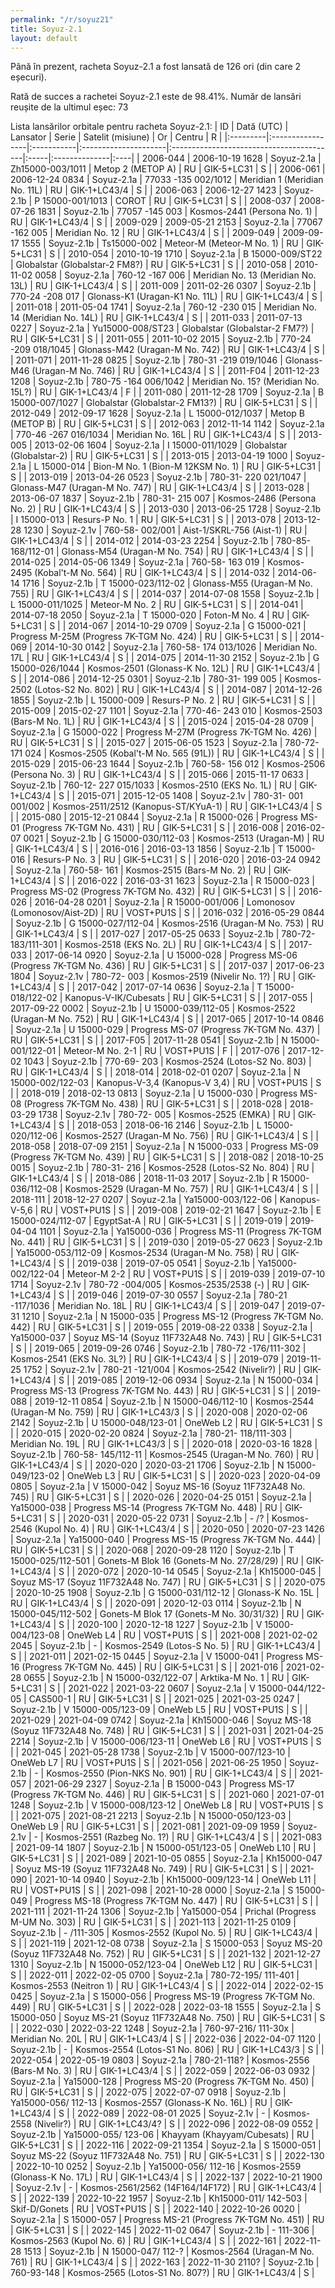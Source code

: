```yaml
---
permalink: "/r/soyuz21"
title: Soyuz-2.1
layout: default
---
```


Până în prezent, racheta Soyuz-2.1 a fost lansată de 126 ori (din care 2 eșecuri).

Rată de succes a rachetei Soyuz-2.1 este de 98.41%.
Număr de lansări reușite de la ultimul eșec: 73


Lista lansărilor orbitale pentru racheta Soyuz-2.1:
| ID       | Dată (UTC)       | Lansator   | Serie                | Satelit (misiune)                        | Or   | Centru        | R   |
|:---------|:-----------------|:-----------|:---------------------|:-----------------------------------------|:-----|:--------------|:----|
| 2006-044 | 2006-10-19 1628  | Soyuz-2.1a | Zh15000-003/1011     | Metop 2 (METOP A)                        | RU   | GIK-5+LC31    | S   |
| 2006-061 | 2006-12-24 0834  | Soyuz-2.1a | 77033  -135 002/1012 | Meridian 1 (Meridian No. 11L)            | RU   | GIK-1+LC43/4  | S   |
| 2006-063 | 2006-12-27 1423  | Soyuz-2.1b | P 15000-001/1013     | COROT                                    | RU   | GIK-5+LC31    | S   |
| 2008-037 | 2008-07-26 1831  | Soyuz-2.1b | 77057  -145 003      | Kosmos-2441 (Persona No. 1)              | RU   | GIK-1+LC43/4  | S   |
| 2009-029 | 2009-05-21 2153  | Soyuz-2.1a | 77067  -162 005      | Meridian No. 12                          | RU   | GIK-1+LC43/4  | S   |
| 2009-049 | 2009-09-17 1555  | Soyuz-2.1b | Ts15000-002          | Meteor-M (Meteor-M No. 1)                | RU   | GIK-5+LC31    | S   |
| 2010-054 | 2010-10-19 1710  | Soyuz-2.1a | B 15000-009/ST22     | Globalstar (Globalstar-2 FM8?)           | RU   | GIK-5+LC31    | S   |
| 2010-058 | 2010-11-02 0058  | Soyuz-2.1a | 760-12 -167 006      | Meridian No. 13 (Meridian No. 13L)       | RU   | GIK-1+LC43/4  | S   |
| 2011-009 | 2011-02-26 0307  | Soyuz-2.1b | 770-24 -208 017      | Glonass-K1 (Uragan-K1 No. 11L)           | RU   | GIK-1+LC43/4  | S   |
| 2011-018 | 2011-05-04 1741  | Soyuz-2.1a | 760-12 -230 015      | Meridian No. 14 (Meridian No. 14L)       | RU   | GIK-1+LC43/4  | S   |
| 2011-033 | 2011-07-13 0227  | Soyuz-2.1a | Yu15000-008/ST23     | Globalstar (Globalstar-2 FM7?)           | RU   | GIK-5+LC31    | S   |
| 2011-055 | 2011-10-02 2015  | Soyuz-2.1b | 770-24 -209 018/1045 | Glonass-M42 (Uragan-M No. 742)           | RU   | GIK-1+LC43/4  | S   |
| 2011-071 | 2011-11-28 0825  | Soyuz-2.1b | 780-31 -219 019/1046 | Glonass-M46 (Uragan-M No. 746)           | RU   | GIK-1+LC43/4  | S   |
| 2011-F04 | 2011-12-23 1208  | Soyuz-2.1b | 780-75 -164 006/1042 | Meridian No. 15? (Meridian No. 15L?)     | RU   | GIK-1+LC43/4  | F   |
| 2011-080 | 2011-12-28 1709  | Soyuz-2.1a | B 15000-007/1027     | Globalstar (Globalstar-2 FM13?)          | RU   | GIK-5+LC31    | S   |
| 2012-049 | 2012-09-17 1628  | Soyuz-2.1a | L 15000-012/1037     | Metop B (METOP B)                        | RU   | GIK-5+LC31    | S   |
| 2012-063 | 2012-11-14 1142  | Soyuz-2.1a | 770-46 -267 016/1034 | Meridian No. 16L                         | RU   | GIK-1+LC43/4  | S   |
| 2013-005 | 2013-02-06 1604  | Soyuz-2.1a | I 15000-011/1029     | Globalstar (Globalstar-2)                | RU   | GIK-5+LC31    | S   |
| 2013-015 | 2013-04-19 1000  | Soyuz-2.1a | L 15000-014          | Bion-M No. 1 (Bion-M 12KSM No. 1)        | RU   | GIK-5+LC31    | S   |
| 2013-019 | 2013-04-26 0523  | Soyuz-2.1b | 780-31- 220 021/1047 | Glonass-M47 (Uragan-M No. 747)           | RU   | GIK-1+LC43/4  | S   |
| 2013-028 | 2013-06-07 1837  | Soyuz-2.1b | 780-31- 215 007      | Kosmos-2486 (Persona No. 2)              | RU   | GIK-1+LC43/4  | S   |
| 2013-030 | 2013-06-25 1728  | Soyuz-2.1b | I 15000-013          | Resurs-P No. 1                           | RU   | GIK-5+LC31    | S   |
| 2013-078 | 2013-12-28 1230  | Soyuz-2.1v | 760-58- 002/001      | Aist-1/SKRL-756 (Aist-1)                 | RU   | GIK-1+LC43/4  | S   |
| 2014-012 | 2014-03-23 2254  | Soyuz-2.1b | 780-85- 168/112-01   | Glonass-M54 (Uragan-M No. 754)           | RU   | GIK-1+LC43/4  | S   |
| 2014-025 | 2014-05-06 1349  | Soyuz-2.1a | 760-58- 163 019      | Kosmos-2495 (Kobal't-M No. 564)          | RU   | GIK-1+LC43/4  | S   |
| 2014-032 | 2014-06-14 1716  | Soyuz-2.1b | T 15000-023/112-02   | Glonass-M55 (Uragan-M No. 755)           | RU   | GIK-1+LC43/4  | S   |
| 2014-037 | 2014-07-08 1558  | Soyuz-2.1b | L 15000-011/1025     | Meteor-M No. 2                           | RU   | GIK-5+LC31    | S   |
| 2014-041 | 2014-07-18 2050  | Soyuz-2.1a | T 15000-020          | Foton-M No. 4                            | RU   | GIK-5+LC31    | S   |
| 2014-067 | 2014-10-29 0709  | Soyuz-2.1a | G 15000-021          | Progress M-25M (Progress 7K-TGM No. 424) | RU   | GIK-5+LC31    | S   |
| 2014-069 | 2014-10-30 0142  | Soyuz-2.1a | 760-58- 174 013/1026 | Meridian No. 17L                         | RU   | GIK-1+LC43/4  | S   |
| 2014-075 | 2014-11-30 2152  | Soyuz-2.1b | G 15000-026/1044     | Kosmos-2501 (Glonass-K No. 12L)          | RU   | GIK-1+LC43/4  | S   |
| 2014-086 | 2014-12-25 0301  | Soyuz-2.1b | 780-31- 199 005      | Kosmos-2502 (Lotos-S2 No. 802)           | RU   | GIK-1+LC43/4  | S   |
| 2014-087 | 2014-12-26 1855  | Soyuz-2.1b | L 15000-009          | Resurs-P No. 2                           | RU   | GIK-5+LC31    | S   |
| 2015-009 | 2015-02-27 1101  | Soyuz-2.1a | 770-46- 243 010      | Kosmos-2503 (Bars-M No. 1L)              | RU   | GIK-1+LC43/4  | S   |
| 2015-024 | 2015-04-28 0709  | Soyuz-2.1a | G 15000-022          | Progress M-27M (Progress 7K-TGM No. 426) | RU   | GIK-5+LC31    | S   |
| 2015-027 | 2015-06-05 1523  | Soyuz-2.1a | 780-72- 171 024      | Kosmos-2505 (Kobal't-M No. 565 (91L))    | RU   | GIK-1+LC43/4  | S   |
| 2015-029 | 2015-06-23 1644  | Soyuz-2.1b | 760-58- 156 012      | Kosmos-2506 (Persona No. 3)              | RU   | GIK-1+LC43/4  | S   |
| 2015-066 | 2015-11-17 0633  | Soyuz-2.1b | 760-12- 227 015/1033 | Kosmos-2510 (EKS No. 1L)                 | RU   | GIK-1+LC43/4  | S   |
| 2015-071 | 2015-12-05 1408  | Soyuz-2.1v | 780-31- 001 001/002  | Kosmos-2511/2512 (Kanopus-ST/KYuA-1)     | RU   | GIK-1+LC43/4  | S   |
| 2015-080 | 2015-12-21 0844  | Soyuz-2.1a | R 15000-026          | Progress MS-01 (Progress 7K-TGM No. 431) | RU   | GIK-5+LC31    | S   |
| 2016-008 | 2016-02-07 0021  | Soyuz-2.1b | G 15000-030/112-03   | Kosmos-2513 (Uragan-M)                   | RU   | GIK-1+LC43/4  | S   |
| 2016-016 | 2016-03-13 1856  | Soyuz-2.1b | T 15000-016          | Resurs-P No. 3                           | RU   | GIK-5+LC31    | S   |
| 2016-020 | 2016-03-24 0942  | Soyuz-2.1a | 760-58- 161          | Kosmos-2515 (Bars-M No. 2)               | RU   | GIK-1+LC43/4  | S   |
| 2016-022 | 2016-03-31 1623  | Soyuz-2.1a | R 15000-023          | Progress MS-02 (Progress 7K-TGM No. 432) | RU   | GIK-5+LC31    | S   |
| 2016-026 | 2016-04-28 0201  | Soyuz-2.1a | R 15000-001/006      | Lomonosov (Lomonosov/Aist-2D)            | RU   | VOST+PU1S     | S   |
| 2016-032 | 2016-05-29 0844  | Soyuz-2.1b | G 15000-027/112-04   | Kosmos-2516 (Uragan-M No. 753)           | RU   | GIK-1+LC43/4  | S   |
| 2017-027 | 2017-05-25 0633  | Soyuz-2.1b | 780-72- 183/111-301  | Kosmos-2518 (EKS No. 2L)                 | RU   | GIK-1+LC43/4  | S   |
| 2017-033 | 2017-06-14 0920  | Soyuz-2.1a | U 15000-028          | Progress MS-06 (Progress 7K-TGM No. 436) | RU   | GIK-5+LC31    | S   |
| 2017-037 | 2017-06-23 1804  | Soyuz-2.1v | 780-72- 003          | Kosmos-2519 (Nivelir No. 1?)             | RU   | GIK-1+LC43/4  | S   |
| 2017-042 | 2017-07-14 0636  | Soyuz-2.1a | T 15000-018/122-02   | Kanopus-V-IK/Cubesats                    | RU   | GIK-5+LC31    | S   |
| 2017-055 | 2017-09-22 0002  | Soyuz-2.1b | U 15000-039/112-05   | Kosmos-2522 (Uragan-M No. 752)           | RU   | GIK-1+LC43/4  | S   |
| 2017-065 | 2017-10-14 0846  | Soyuz-2.1a | U 15000-029          | Progress MS-07 (Progress 7K-TGM No. 437) | RU   | GIK-5+LC31    | S   |
| 2017-F05 | 2017-11-28 0541  | Soyuz-2.1b | N 15000-001/122-01   | Meteor-M No. 2-1                         | RU   | VOST+PU1S     | F   |
| 2017-076 | 2017-12-02 1043  | Soyuz-2.1b | 770-69- 203          | Kosmos-2524 (Lotos-S2 No. 803)           | RU   | GIK-1+LC43/4  | S   |
| 2018-014 | 2018-02-01 0207  | Soyuz-2.1a | N 15000-002/122-03   | Kanopus-V-3,4 (Kanopus-V 3,4)            | RU   | VOST+PU1S     | S   |
| 2018-019 | 2018-02-13 0813  | Soyuz-2.1a | U 15000-030          | Progress MS-08 (Progress 7K-TGM No. 438) | RU   | GIK-5+LC31    | S   |
| 2018-028 | 2018-03-29 1738  | Soyuz-2.1v | 780-72- 005          | Kosmos-2525 (EMKA)                       | RU   | GIK-1+LC43/4  | S   |
| 2018-053 | 2018-06-16 2146  | Soyuz-2.1b | L 15000-020/112-06   | Kosmos-2527 (Uragan-M No. 756)           | RU   | GIK-1+LC43/4  | S   |
| 2018-058 | 2018-07-09 2151  | Soyuz-2.1a | N 15000-033          | Progress MS-09 (Progress 7K-TGM No. 439) | RU   | GIK-5+LC31    | S   |
| 2018-082 | 2018-10-25 0015  | Soyuz-2.1b | 780-31- 216          | Kosmos-2528 (Lotos-S2 No. 804)           | RU   | GIK-1+LC43/4  | S   |
| 2018-086 | 2018-11-03 2017  | Soyuz-2.1b | R 15000-036/112-08   | Kosmos-2529 (Uragan-M No. 757)           | RU   | GIK-1+LC43/4  | S   |
| 2018-111 | 2018-12-27 0207  | Soyuz-2.1a | Ya15000-003/122-06   | Kanopus-V-5,6                            | RU   | VOST+PU1S     | S   |
| 2019-008 | 2019-02-21 1647  | Soyuz-2.1b | E 15000-024/112-07   | EgyptSat-A                               | RU   | GIK-5+LC31    | S   |
| 2019-019 | 2019-04-04 1101  | Soyuz-2.1a | Ya15000-036          | Progress MS-11 (Progress 7K-TGM No. 441) | RU   | GIK-5+LC31    | S   |
| 2019-030 | 2019-05-27 0623  | Soyuz-2.1b | Ya15000-053/112-09   | Kosmos-2534 (Uragan-M No. 758)           | RU   | GIK-1+LC43/4  | S   |
| 2019-038 | 2019-07-05 0541  | Soyuz-2.1b | Ya15000-002/122-04   | Meteor-M 2-2                             | RU   | VOST+PU1S     | S   |
| 2019-039 | 2019-07-10 1714  | Soyuz-2.1v | 780-72 -004/005      | Kosmos-2535/2538 (-)                     | RU   | GIK-1+LC43/4  | S   |
| 2019-046 | 2019-07-30 0557  | Soyuz-2.1a | 780-21 -117/1036     | Meridian No. 18L                         | RU   | GIK-1+LC43/4  | S   |
| 2019-047 | 2019-07-31 1210  | Soyuz-2.1a | N 15000-035          | Progress MS-12 (Progress 7K-TGM No. 442) | RU   | GIK-5+LC31    | S   |
| 2019-055 | 2019-08-22 0338  | Soyuz-2.1a | Ya15000-037          | Soyuz MS-14 (Soyuz 11F732A48 No. 743)    | RU   | GIK-5+LC31    | S   |
| 2019-065 | 2019-09-26 0746  | Soyuz-2.1b | 780-72 -176/111-302  | Kosmos-2541 (EKS No. 3L?)                | RU   | GIK-1+LC43/4  | S   |
| 2019-079 | 2019-11-25 1752  | Soyuz-2.1v | 780-21 -121/004      | Kosmos-2542 (Nivelir?)                   | RU   | GIK-1+LC43/4  | S   |
| 2019-085 | 2019-12-06 0934  | Soyuz-2.1a | N 15000-034          | Progress MS-13 (Progress 7K-TGM No. 443) | RU   | GIK-5+LC31    | S   |
| 2019-088 | 2019-12-11 0854  | Soyuz-2.1b | N 15000-046/112-10   | Kosmos-2544 (Uragan-M No. 759)           | RU   | GIK-1+LC43/3  | S   |
| 2020-008 | 2020-02-06 2142  | Soyuz-2.1b | U 15000-048/123-01   | OneWeb L2                                | RU   | GIK-5+LC31    | S   |
| 2020-015 | 2020-02-20 0824  | Soyuz-2.1a | 780-21- 118/111-303  | Meridian No. 19L                         | RU   | GIK-1+LC43/3  | S   |
| 2020-018 | 2020-03-16 1828  | Soyuz-2.1b | 760-58- 145/112-11   | Kosmos-2545 (Uragan-M No. 760)           | RU   | GIK-1+LC43/4  | S   |
| 2020-020 | 2020-03-21 1706  | Soyuz-2.1b | N 15000-049/123-02   | OneWeb L3                                | RU   | GIK-5+LC31    | S   |
| 2020-023 | 2020-04-09 0805  | Soyuz-2.1a | V 15000-042          | Soyuz MS-16 (Soyuz 11F732A48 No. 745)    | RU   | GIK-5+LC31    | S   |
| 2020-026 | 2020-04-25 0151  | Soyuz-2.1a | Ya15000-038          | Progress MS-14 (Progress 7K-TGM No. 448) | RU   | GIK-5+LC31    | S   |
| 2020-031 | 2020-05-22 0731  | Soyuz-2.1b | -          /?        | Kosmos-2546 (Kupol No. 4)                | RU   | GIK-1+LC43/4  | S   |
| 2020-050 | 2020-07-23 1426  | Soyuz-2.1a | Ya15000-040          | Progress MS-15 (Progress 7K-TGM No. 444) | RU   | GIK-5+LC31    | S   |
| 2020-068 | 2020-09-28 1120  | Soyuz-2.1b | T 15000-025/112-501  | Gonets-M Blok 16 (Gonets-M No. 27/28/29) | RU   | GIK-1+LC43/4  | S   |
| 2020-072 | 2020-10-14 0545  | Soyuz-2.1a | Kh15000-045          | Soyuz MS-17 (Soyuz 11F732A48 No. 747)    | RU   | GIK-5+LC31    | S   |
| 2020-075 | 2020-10-25 1908  | Soyuz-2.1b | G 15000-031/112-12   | Glonass-K No. 15L                        | RU   | GIK-1+LC43/4  | S   |
| 2020-091 | 2020-12-03 0114  | Soyuz-2.1b | N 15000-045/112-502  | Gonets-M Blok 17 (Gonets-M No. 30/31/32) | RU   | GIK-1+LC43/4  | S   |
| 2020-100 | 2020-12-18 1227  | Soyuz-2.1b | V 15000-004/123-08   | OneWeb L4                                | RU   | VOST+PU1S     | S   |
| 2021-008 | 2021-02-02 2045  | Soyuz-2.1b | -                    | Kosmos-2549 (Lotos-S No. 5)              | RU   | GIK-1+LC43/4  | S   |
| 2021-011 | 2021-02-15 0445  | Soyuz-2.1a | V 15000-041          | Progress MS-16 (Progress 7K-TGM No. 445) | RU   | GIK-5+LC31    | S   |
| 2021-016 | 2021-02-28 0655  | Soyuz-2.1b | N 15000-032/122-07   | Arktika-M No. 1                          | RU   | GIK-5+LC31    | S   |
| 2021-022 | 2021-03-22 0607  | Soyuz-2.1a | V 15000-044/122-05   | CAS500-1                                 | RU   | GIK-5+LC31    | S   |
| 2021-025 | 2021-03-25 0247  | Soyuz-2.1b | V 15000-005/123-09   | OneWeb L5                                | RU   | VOST+PU1S     | S   |
| 2021-029 | 2021-04-09 0742  | Soyuz-2.1a | Kh15000-046          | Soyuz MS-18 (Soyuz 11F732A48 No. 748)    | RU   | GIK-5+LC31    | S   |
| 2021-031 | 2021-04-25 2214  | Soyuz-2.1b | V 15000-006/123-11   | OneWeb L6                                | RU   | VOST+PU1S     | S   |
| 2021-045 | 2021-05-28 1738  | Soyuz-2.1b | V 15000-007/123-10   | OneWeb L7                                | RU   | VOST+PU1S     | S   |
| 2021-056 | 2021-06-25 1950  | Soyuz-2.1b | -                    | Kosmos-2550 (Pion-NKS No. 901)           | RU   | GIK-1+LC43/4  | S   |
| 2021-057 | 2021-06-29 2327  | Soyuz-2.1a | B 15000-043          | Progress MS-17 (Progress 7K-TGM No. 446) | RU   | GIK-5+LC31    | S   |
| 2021-060 | 2021-07-01 1248  | Soyuz-2.1b | V 15000-008/123-12   | OneWeb L8                                | RU   | VOST+PU1S     | S   |
| 2021-075 | 2021-08-21 2213  | Soyuz-2.1b | N 15000-050/123-03   | OneWeb L9                                | RU   | GIK-5+LC31    | S   |
| 2021-081 | 2021-09-09 1959  | Soyuz-2.1v | -                    | Kosmos-2551 (Razbeg No. 1?)              | RU   | GIK-1+LC43/4  | S   |
| 2021-083 | 2021-09-14 1807  | Soyuz-2.1b | N 15000-051/123-05   | OneWeb L10                               | RU   | GIK-5+LC31    | S   |
| 2021-089 | 2021-10-05 0855  | Soyuz-2.1a | Kh15000-047          | Soyuz MS-19 (Soyuz 11F732A48 No. 749)    | RU   | GIK-5+LC31    | S   |
| 2021-090 | 2021-10-14 0940  | Soyuz-2.1b | Kh15000-009/123-14   | OneWeb L11                               | RU   | VOST+PU1S     | S   |
| 2021-098 | 2021-10-28 0000  | Soyuz-2.1a | S 15000-049          | Progress MS-18 (Progress 7K-TGM No. 447) | RU   | GIK-5+LC31    | S   |
| 2021-111 | 2021-11-24 1306  | Soyuz-2.1b | Ya15000-054          | Prichal (Progress M-UM No. 303)          | RU   | GIK-5+LC31    | S   |
| 2021-113 | 2021-11-25 0109  | Soyuz-2.1b | -          /111-305  | Kosmos-2552 (Kupol No. 5)                | RU   | GIK-1+LC43/4  | S   |
| 2021-119 | 2021-12-08 0738  | Soyuz-2.1a | S 15000-053          | Soyuz MS-20 (Soyuz 11F732A48 No. 752)    | RU   | GIK-5+LC31    | S   |
| 2021-132 | 2021-12-27 1310  | Soyuz-2.1b | N 15000-052/123-04   | OneWeb L12                               | RU   | GIK-5+LC31    | S   |
| 2022-011 | 2022-02-05 0700  | Soyuz-2.1a | 780-72-195/ 111-401  | Kosmos-2553 (Neitron 1)                  | RU   | GIK-1+LC43/4  | S   |
| 2022-014 | 2022-02-15 0425  | Soyuz-2.1a | S 15000-056          | Progress MS-19 (Progress 7K-TGM No. 449) | RU   | GIK-5+LC31    | S   |
| 2022-028 | 2022-03-18 1555  | Soyuz-2.1a | S 15000-050          | Soyuz MS-21 (Soyuz 11F732A48 No. 750)    | RU   | GIK-5+LC31    | S   |
| 2022-030 | 2022-03-22 1248  | Soyuz-2.1a | 760-97-216/ 111-30x  | Meridian No. 20L                         | RU   | GIK-1+LC43/4  | S   |
| 2022-036 | 2022-04-07 1120  | Soyuz-2.1b | -                    | Kosmos-2554 (Lotos-S1 No. 806)           | RU   | GIK-1+LC43/3  | S   |
| 2022-054 | 2022-05-19 0803  | Soyuz-2.1a | 780-21-118?          | Kosmos-2556 (Bars-M No. 3)               | RU   | GIK-1+LC43/4  | S   |
| 2022-059 | 2022-06-03 0932  | Soyuz-2.1a | Ya15000-128          | Progress MS-20 (Progress 7K-TGM No. 450) | RU   | GIK-5+LC31    | S   |
| 2022-075 | 2022-07-07 0918  | Soyuz-2.1b | Ya15000-056/ 112-13  | Kosmos-2557 (Glonass-K No. 16L)          | RU   | GIK-1+LC43/4  | S   |
| 2022-089 | 2022-08-01 2025  | Soyuz-2.1v | -                    | Kosmos-2558 (Nivelir?)                   | RU   | GIK-1+LC43/4? | S   |
| 2022-096 | 2022-08-09 0552  | Soyuz-2.1b | Ya15000-055/ 123-06  | Khayyam (Khayyam/Cubesats)               | RU   | GIK-5+LC31    | S   |
| 2022-116 | 2022-09-21 1354  | Soyuz-2.1a | S 15000-051          | Soyuz MS-22 (Soyuz 11F732A48 No.  751)   | RU   | GIK-5+LC31    | S   |
| 2022-130 | 2022-10-10 0252  | Soyuz-2.1b | Ya15000-056/ 112-16  | Kosmos-2559 (Glonass-K No. 17L)          | RU   | GIK-1+LC43/4  | S   |
| 2022-137 | 2022-10-21 1900  | Soyuz-2.1v | -                    | Kosmos-2561/2562 (14F164/14F172)         | RU   | GIK-1+LC43/4  | S   |
| 2022-139 | 2022-10-22 1957  | Soyuz-2.1b | Kh15000-011/ 142-503 | Skif-D/Gonets                            | RU   | VOST+PU1S     | S   |
| 2022-140 | 2022-10-26 0020  | Soyuz-2.1a | S 15000-057          | Progress MS-21 (Progress 7K-TGM No. 451) | RU   | GIK-5+LC31    | S   |
| 2022-145 | 2022-11-02 0647  | Soyuz-2.1b | -            111-306 | Kosmos-2563 (Kupol No. 6)                | RU   | GIK-1+LC43/4  | S   |
| 2022-161 | 2022-11-28 1513  | Soyuz-2.1b | N 15000-047/ 112-?   | Kosmos-2564 (Uragan-M No. 761)           | RU   | GIK-1+LC43/4  | S   |
| 2022-163 | 2022-11-30 2110? | Soyuz-2.1b | 760-93-148           | Kosmos-2565 (Lotos-S1 No. 807?)          | RU   | GIK-1+LC43/4  | S   |
